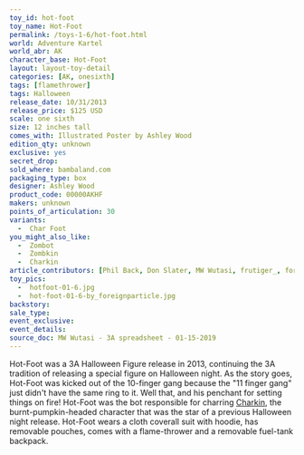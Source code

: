 ```yaml
---
toy_id: hot-foot
toy_name: Hot-Foot
permalink: /toys-1-6/hot-foot.html
world: Adventure Kartel
world_abr: AK
character_base: Hot-Foot
layout: layout-toy-detail
categories: [AK, onesixth]
tags: [flamethrower]
tags: Halloween
release_date: 10/31/2013
release_price: $125 USD
scale: one sixth
size: 12 inches tall
comes_with: Illustrated Poster by Ashley Wood
edition_qty: unknown
exclusive: yes
secret_drop:
sold_where: bambaland.com
packaging_type: box
designer: Ashley Wood
product_code: 00000AKHF
makers: unknown
points_of_articulation: 30
variants:
  -  Char Foot
you_might_also_like:
  -  Zombot
  -  Zombkin
  -  Charkin
article_contributors: [Phil Back, Don Slater, MW Wutasi, frutiger_, foreignparticle]
toy_pics:
  -  hotfoot-01-6.jpg
  -  hot-foot-01-6-by_foreignparticle.jpg
backstory:
sale_type: 
event_exclusive: 
event_details: 
source_doc: MW Wutasi - 3A spreadsheet - 01-15-2019
---
```

Hot-Foot was a 3A Halloween Figure release in 2013, continuing the 3A tradition of releasing a special figure on Halloween night. As the story goes, Hot-Foot was kicked out of the 10-finger gang because the "11 finger gang" just didn't have the same ring to it. Well that, and his penchant for setting things on fire! Hot-Foot was the bot responsible for charring <a href="/toys-1-6/hot-foot.html">Charkin</a>, the burnt-pumpkin-headed character that was the star of a previous Halloween night release. Hot-Foot wears a cloth coverall suit with hoodie, has removable pouches, comes with a flame-thrower and a removable fuel-tank backpack.
